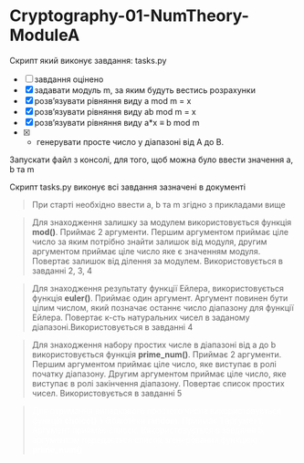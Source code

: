 # Cryptography-01-NumTheory-ModuleA
 
Скрипт який виконує завдання: tasks.py

- [ ] завдання оцінено
- [x] задавати модуль m, за яким будуть вестись розрахунки
- [x] розв’язувати рівняння виду  a mod m = x
- [x] розв’язувати рівняння виду ab mod m = x
- [x] розв’язувати рівняння виду  a*x ≡ b mod m
- [x] * генерувати просте число у діапазоні від A до B.

Запускати файл з консолі, для того, щоб можна було ввести значення a, b та m

Скрипт tasks.py виконує всі завдання зазначені в документі

> При старті необхідно ввести a, b та m згідно з прикладами вище

> Для знаходження залишку за модулем використовується функція **mod()**. Приймає 2 аргументи. Першим аргументом приймає ціле число за яким потрібно знайти залишок від модуля, другим аргументом приймає ціле число яке є значенням модуля. Повертає залишок від ділення за модулем. Використовується в завданні 2, 3, 4

> Для знаходження результату функції Ейлера, використовується функція **euler()**. Приймає один аргумент. Аргумент повинен бути цілим числом, який позначає останнє число діапазону для функції Ейлера. Повертає к-сть натуральних чисел в заданому діапазоні.Використовується в завданні 4

> Для знаходження набору простих числе в діапазоні від а до b використовується функція **prime_num()**. Приймає 2 аргументи. Першим аргументом приймає ціле число, яке виступає в ролі початку діапазону. Другим аргументом приймає ціле число, яке виступає в ролі закінчення діапазону. Повертає список простих чисел. Використовується в завданні 5

> <span style="color:white;">Для отримання випадкового простого числа використовується функція **choice()** з бібліотеки **random**. Приймає 1 аргумент. Аргумент приймає список. Використовується в завданні 5, аргументом передається список згенерований функцією **prime_num()**</span>
